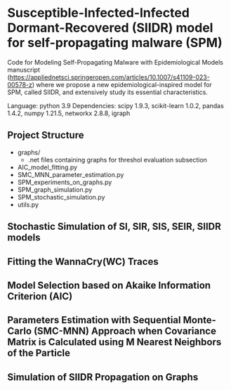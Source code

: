 # Susceptible-Infected-Infected Dormant-Recovered (SIIDR) model for self-propagating malware (SPM)
Code for Modeling Self-Propagating Malware with Epidemiological Models manuscript (https://appliednetsci.springeropen.com/articles/10.1007/s41109-023-00578-z)
where we propose a new epidemiological-inspired model for SPM, called SIIDR, and extensively study its essential characteristics.

Language: python 3.9
Dependencies: scipy 1.9.3, scikit-learn 1.0.2, pandas 1.4.2, numpy 1.21.5, networkx 2.8.8, igraph

## Project Structure
*	graphs/
	*	.net files containing graphs for threshol evaluation subsection
*	AIC_model_fitting.py
*	SMC_MNN_parameter_estimation.py
*	SPM_experiments_on_graphs.py
*	SPM_graph_simulation.py
*	SPM_stochastic_simulation.py
*	utils.py

## Stochastic Simulation of SI, SIR, SIS, SEIR, SIIDR models

## Fitting the WannaCry(WC) Traces

## Model Selection based on Akaike Information Criterion (AIC)

## Parameters Estimation with Sequential Monte-Carlo (SMC-MNN) Approach when Covariance Matrix is Calculated using M Nearest Neighbors of the Particle

## Simulation of SIIDR Propagation on Graphs








